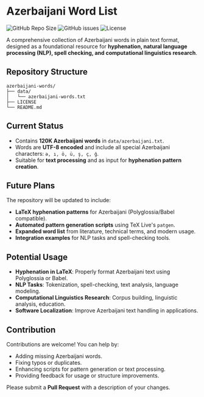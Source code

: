 # Azerbaijani Word List

![GitHub Repo Size](https://img.shields.io/github/repo-size/abdanar/azerbaijani-words)
![GitHub issues](https://img.shields.io/github/issues/abdanar/azerbaijani-words)
![License](https://img.shields.io/github/license/abdanar/azerbaijani-words)

A comprehensive collection of Azerbaijani words in plain text format, designed as a foundational resource for **hyphenation, natural language processing (NLP), spell checking, and computational linguistics research**.


## Repository Structure

```text
azerbaijani-words/
├── data/
│   └── azerbaijani-words.txt
├── LICENSE
└── README.md
```

## Current Status

- Contains **120K Azerbaijani words** in `data/azerbaijani.txt`.
- Words are **UTF-8 encoded** and include all special Azerbaijani characters: `ə, ı, ö, ü, ş, ç, ğ`.
- Suitable for **text processing** and as input for **hyphenation pattern creation**.


## Future Plans

The repository will be updated to include:

- **LaTeX hyphenation patterns** for Azerbaijani (Polyglossia/Babel compatible).
- **Automated pattern generation scripts** using TeX Live's `patgen`.
- **Expanded word list** from literature, technical terms, and modern usage.
- **Integration examples** for NLP tasks and spell-checking tools.

## Potential Usage

- **Hyphenation in LaTeX**: Properly format Azerbaijani text using Polyglossia or Babel.
- **NLP Tasks**: Tokenization, spell-checking, text analysis, language modeling.
- **Computational Linguistics Research**: Corpus building, linguistic analysis, education.
- **Software Localization**: Improve Azerbaijani text handling in applications.

## Contribution

Contributions are welcome! You can help by:

- Adding missing Azerbaijani words.
- Fixing typos or duplicates.
- Enhancing scripts for pattern generation or text processing.
- Providing feedback for usage or structure improvements.

Please submit a **Pull Request** with a description of your changes.